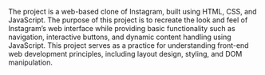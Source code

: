 The project is a web-based clone of Instagram, built using HTML, CSS, and JavaScript. The purpose of this project is to recreate the look and feel of Instagram’s web interface while providing basic functionality such as navigation, interactive buttons, and dynamic content handling using JavaScript. This project serves as a practice for understanding front-end web development principles, including layout design, styling, and DOM manipulation.
